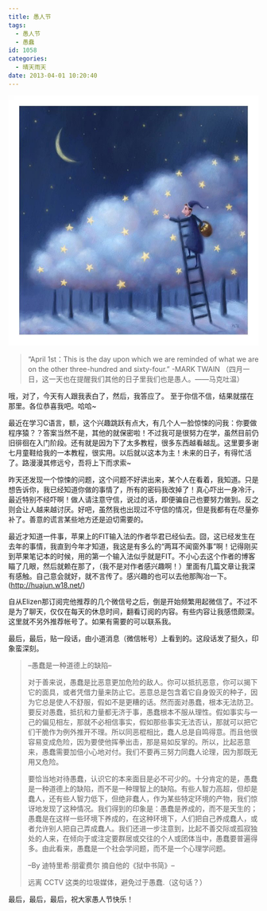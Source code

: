 ```yaml
---
title: 愚人节
tags:
  - 愚人节
  - 愚蠢
id: 1058
categories:
  - 晴天雨天
date: 2013-04-01 10:20:40
---
```


![](/images/april-fools-day.jpg)
> “April 1st：This is the day upon which we are reminded of what we are on the other three-hundred and sixty-four.” -MARK TWAIN
> （四月一日，这一天也在提醒我们其他的日子里我们也是愚人。——马克吐温）

哦，对了，今天有人跟我表白了，然后，我答应了。 至于你信不信，结果就摆在那里。各位恭喜我吧。哈哈~
<!--more-->
最近在学习C语言，额，这个兴趣跳跃有点大，有几个人一脸惊悚的问我：你要做程序猿？？答案当然不是，其他的就保密啦！不过我可是很努力在学，虽然目前仍旧徘徊在入门阶段。还有就是因为下了太多教程，很多东西越看越乱。这里要多谢七月童鞋给我的一本教程，很实用。以后就以这本为主！未来的日子，有得忙活了。路漫漫其修远兮，吾将上下而求索~

昨天还发现一个惊悚的问题，这个问题不好讲出来，某个人在看着，我知道。只是想告诉你，我已经知道你做的事情了，所有的密码我改掉了！真心吓出一身冷汗，最近特别不经吓啊！做人请注意守信，说过的话，即便骗自己也要努力做到。反之则会让人越来越讨厌。好吧，虽然我也出现过不守信的情况，但是我都有在尽量弥补了。善意的谎言某些地方还是迫切需要的。

最近才知道一件事，苹果上的FIT输入法的作者华君已经仙去。囧，这已经发生在去年的事情，我直到今年才知道，我这是有多么的“两耳不闻窗外事”啊！记得刚买到苹果笔记本的时候，用的第一个输入法似乎就是FIT。不小心去这个作者的博客瞄了几眼，然后就赖在那了，（我不是对作者感兴趣啊！）里面有几篇文章让我深有感触。自己意会就好，就不言传了。感兴趣的也可以去他那陶冶一下。(http://huajun.w18.net/)

自从Elizen那订阅完他推荐的几个微信号之后，倒是开始频繁用起微信了。不过不是为了聊天，仅仅在每天的休息时间，翻看订阅的内容。有些内容让我感悟颇深。这里就不另外推荐帐号了。如果有需要的可以联系我。

最后，最后，贴一段话，由小道消息（微信帐号）上看到的。这段话发了挺久，印象蛮深刻。

> –愚蠢是一种道德上的缺陷–
> 
> 对于善来说，愚蠢是比恶意更加危险的敌人。你可以抵抗恶意，你可以揭下它的面具，或者凭借力量来防止它。恶意总是包含着它自身毁灭的种子，因为它总是使人不舒服，假如不是更糟的话。然而面对愚蠢，根本无法防卫。要反对愚蠢，抵抗和力量都无济于事，愚蠢根本不服从理性。假如事实与一己的偏见相左，那就不必相信事实，假如那些事实无法否认，那就可以把它们干脆作为例外推开不理。所以同恶棍相比，蠢人总是自鸣得意。而且他很容易变成危险，因为要使他挥拳出击，那是易如反掌的。所以，比起恶意来，愚蠢需要加倍小心地对付。我们不要再三努力同蠢人论理，因为那既无用又危险。
> 
> 要恰当地对待愚蠢，认识它的本来面目是必不可少的。十分肯定的是，愚蠢是一种道德上的缺陷，而不是一种理智上的缺陷。有些人智力高超，但却是蠢人，还有些人智力低下，但绝非蠢人，作为某些特定环境的产物，我们惊讶地发现了这种情况。我们得到的印象是：愚蠢是养成的，而不是天生的；愚蠢是在这样一些环境下养成的，在这种环境下，人们把自己养成蠢人，或者允许别人把自己弄成蠢人。我们还进一步注意到，比起不善交际或孤寂独处的人来，在倾向于或注定要群居或交往的个人或团体当中，愚蠢要普遍得多。由此看来，愚蠢是一个社会学问题，而不是一个心理学问题。
> 
> –By 迪特里希·朋霍费尔 摘自他的《狱中书简》–
> 
> 远离 CCTV 这类的垃圾媒体，避免过于愚蠢.（这句话？）

最后，最后，最后，祝大家愚人节快乐！
